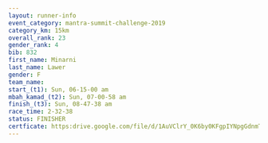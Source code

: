```yaml
---
layout: runner-info 
event_category: mantra-summit-challenge-2019 
category_km: 15km 
overall_rank: 23
gender_rank: 4
bib: 832
first_name: Minarni
last_name: Lawer
gender: F
team_name: 
start_(t1): Sun, 06-15-00 am
mbah_kamad_(t2): Sun, 07-00-58 am
finish_(t3): Sun, 08-47-38 am
race_time: 2-32-38
status: FINISHER
certficate: https:drive.google.com/file/d/1AuVClrY_0K6by0KFgpIYNpgGdnmTfVBv/view?usp=sharing
---
```


